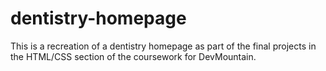 # dentistry-homepage

This is a recreation of a dentistry homepage as part of the final projects in the HTML/CSS section of the coursework for DevMountain.
